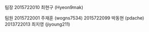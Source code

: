 팀장
2015722010 최현구 (Hyeon9mak)

팀원
2015722001 주재훈 (wogns7534)
2015722099 박동현 (pdache)
2013722013 최지영 (jiyoung211)
